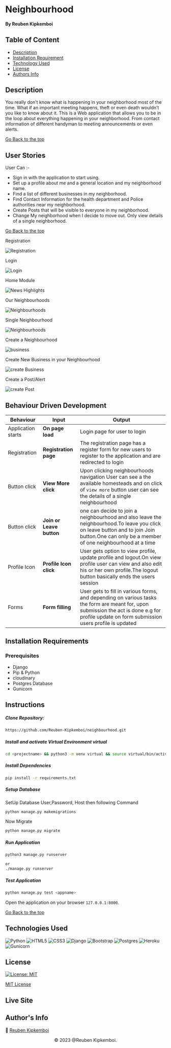 # Neighbourhood

#### By Reuben Kipkemboi

## Table of Content

+ [Description](#description)
+ [Installation Requirement](#installation-requirements)
+ [Technology Used](#technologies-used)
+ [License](#license)
+ [Authors Info](#authors-info)

## Description
You really don’t know what is happening in your neighborhood most of the time. What if an important meeting happens, theft or even death wouldn’t you like to know about it.
This is a Web application that allows you to be in the loop about everything happening in your neighborhood. From contact information of different handyman to meeting announcements or even alerts.

[Go Back to the top](#neighbourhood)


## User Stories

User Can :-

* Sign in with the application to start using.
* Set up a profile about me and a general location and my neighborhood name.
* Find a list of different businesses in my neighborhood.
* Find Contact Information for the health department and Police authorities near my neighborhood.
* Create Posts that will be visible to everyone in my neighborhood.
* Change My neighborhood when I decide to move out.
Only view details of a single neighborhood.

[Go Back to the top](#neighbourhood)

Registration

![Registration](./app/static/images/register.png)

Login

![Login](./app/static/images/login.png)


Home Module

![News Highlights](./app/static/images/home.png)

Our Neighbourhoods

![Neighbourhoods](./app/static/images/hood.png)

Single Neighbourhood

![Neighbourhoods](./app/static/images/single-hood.png)



Create a Neighbourhood

![business](./app/static/images/create.png)


Create New Business in your Neighbourhood

![create Business ](./app/static/images/api.png)

Create a Post/Alert

![create Post ](./app/static/images/post.png)


## Behaviour Driven Development
| Behaviour | Input | Output |
| ---------------- | --------------- | ------------------ |
| Application starts | **On page load** | Login page for user to login |
| Registration| **Registration page** | The registration page has a register form for new users  to register to the application and are redirected to login |
| Button click | **View More click** | Upon clicking neighbourhoods navigation User can see a the available homesteads and on click of `view more` button user can see the details of a single  neighbourhood|
| Button click | **Join or Leave button** | one can decide to join a neighbourhood and also leave the neighbourhood.To leave you click on leave button and to join Join button.One can only be a member of one neighbourhood at a time|
| Profile Icon | **Profile Icon click** | User gets option to view profile, update profile and logout.On view profile user can view and also edit his or her own profile.The logout button basically ends the users session|
| Forms | **Form filling** | User gets to fill in various forms, and depending on various tasks the form are meant for, upon submission the act is done e.g for profile update on form submission users profile is updated|


## Installation Requirements

### Prerequisites

- Django
- Pip & Python
- cloudinary 
- Postgres Database
- Gunicorn

## Instructions
   
##### Clone Repository:  
 ```bash 
https://github.com/Reuben-Kipkemboi/neighbourhood.git 
```
##### Install and activate Virtual Environment virtual  
 ```bash 
cd <projectname> && python3 -m venv virtual && source virtual/bin/activate 
```  
##### Install Dependencies  
 ```bash 
 pip install -r requirements.txt 
```  
##### Setup Database  
  SetUp Database User,Password, Host then following Command  

 ```bash 
python manage.py makemigrations  
 ``` 
 Now Migrate

 ```bash 
 python manage.py migrate 
```
##### Run Application  
 ```bash 
 python3 manage.py runserver 

 or
 ./manage.py runserver
```
##### Test Application  
 ```bash 
 python manage.py test <appname>
```
Open the application on your browser `127.0.0.1:8000`.  

[Go Back to the top](#neighbourhood)


## Technologies Used

![Python](https://img.shields.io/badge/python-3670A0?style=for-the-badge&logo=python&logoColor=ffdd54)
![HTML5](https://img.shields.io/badge/html5-%23E34F26.svg?style=for-the-badge&logo=html5&logoColor=white)
![CSS3](https://img.shields.io/badge/css3-%231572B6.svg?style=for-the-badge&logo=css3&logoColor=white)
![Django](https://img.shields.io/badge/django-%23092E20.svg?style=for-the-badge&logo=django&logoColor=white)
![Bootstrap](https://img.shields.io/badge/bootstrap-%23563D7C.svg?style=for-the-badge&logo=bootstrap&logoColor=white)
![Postgres](https://img.shields.io/badge/postgres-%23316192.svg?style=for-the-badge&logo=postgresql&logoColor=white)
![Heroku](https://img.shields.io/badge/heroku-%23430098.svg?style=for-the-badge&logo=heroku&logoColor=white)
![Gunicorn](https://img.shields.io/badge/gunicorn-%298729.svg?style=for-the-badge&logo=gunicorn&logoColor=white)

## License
[![License: MIT](https://img.shields.io/badge/License-MIT-yellow.svg)](https://opensource.org/licenses/MIT)

[MIT License](LICENSE)

## Live Site

<!-- #### https://linda-jirani.herokuapp.com/ -->


## Author's Info

 :email: [Reuben Kipkemboi](https://gmail.com)  

<p align = "center">
    &copy; 2023 @Reuben Kipkemboi.
</p>
